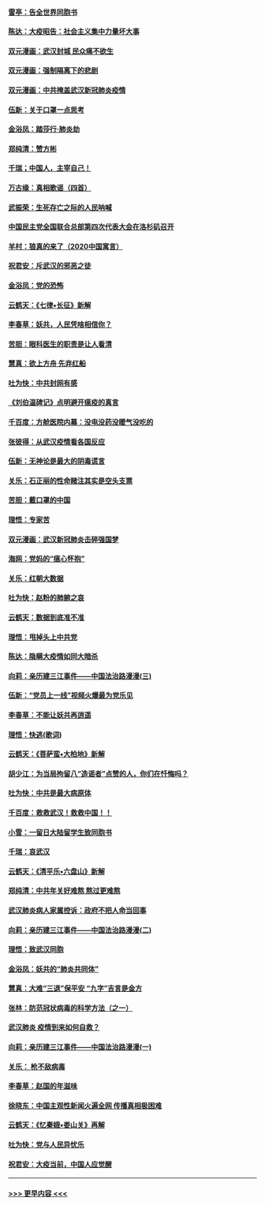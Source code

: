 #### [雷亭：告全世界同胞书](../pages/nsc993/n11862572.md?t=02121433) 
#### [陈达：大疫昭告：社会主义集中力量坏大事](../pages/nsc993/n11859419.md?t=02121433) 
#### [双元漫画：武汉封城 民众痛不欲生](../pages/nsc993/n11859287.md?t=02121433) 
#### [双元漫画：强制隔离下的悲剧](../pages/nsc993/n11859244.md?t=02121433) 
#### [双元漫画：中共掩盖武汉新冠肺炎疫情](../pages/nsc993/n11858249.md?t=02121433) 
#### [伍新：关于口罩一点思考](../pages/nsc993/n11859195.md?t=02121433) 
#### [金浴凤：踏莎行‧肺炎劫](../pages/nsc993/n11858227.md?t=02121433) 
#### [郑纯清：赞方彬](../pages/nsc993/n11856803.md?t=02121433) 
#### [千瑞；中国人，主宰自己！](../pages/nsc993/n11856793.md?t=02121433) 
#### [万古缘：真相歌谣（四首）](../pages/nsc993/n11856263.md?t=02121433) 
#### [武振荣：生死存亡之际的人民呐喊](../pages/nsc993/n11856256.md?t=02121433) 
#### [中国民主党全国联合总部第四次代表大会在洛杉矶召开](../pages/nsc993/n11856344.md?t=02121433) 
#### [羊村：狼真的来了（2020中国寓言）](../pages/nsc993/n11856229.md?t=02121433) 
#### [祝君安：斥武汉的邪恶之徒](../pages/nsc993/n11855861.md?t=02121433) 
#### [金浴凤：党的恐怖](../pages/nsc993/n11855849.md?t=02121433) 
#### [云鹤天：《七律▪长征》新解](../pages/nsc993/n11855479.md?t=02121433) 
#### [李春草：妖共，人民凭啥相信你？](../pages/nsc993/n11855196.md?t=02121433) 
#### [苦胆：眼科医生的职责是让人看清](../pages/nsc993/n11853840.md?t=02121433) 
#### [慧真：欲上方舟 先弃红船](../pages/nsc993/n11853483.md?t=02121433) 
#### [吐为快：中共封网有感](../pages/nsc993/n11852575.md?t=02121433) 
#### [《刘伯温碑记》点明避开瘟疫的真言](../pages/nsc993/n11852128.md?t=02121433) 
#### [千百度：方舱医院内幕：没电没药没暖气没吃的](../pages/nsc993/n11850211.md?t=02121433) 
#### [张彼得：从武汉疫情看各国反应](../pages/nsc993/n11850102.md?t=02121433) 
#### [伍新：无神论是最大的阴毒谎言](../pages/nsc993/n11846129.md?t=02121433) 
#### [关乐：石正丽的性命赌注其实是空头支票](../pages/nsc993/n11846109.md?t=02121433) 
#### [苦胆：戴口罩的中国](../pages/nsc993/n11845576.md?t=02121433) 
#### [理悟：专家苦](../pages/nsc993/n11845564.md?t=02121433) 
#### [双元漫画：武汉新冠肺炎击碎强国梦](../pages/nsc993/n11843320.md?t=02121433) 
#### [海网：党妈的“瘟心怀抱”](../pages/nsc993/n11840740.md?t=02121433) 
#### [关乐：红朝大数据](../pages/nsc993/n11840675.md?t=02121433) 
#### [吐为快：赵粉的肺腑之哀](../pages/nsc993/n11840618.md?t=02121433) 
#### [云鹤天：数据到底准不准](../pages/nsc993/n11840325.md?t=02121433) 
#### [理悟：甩掉头上中共党](../pages/nsc993/n11838826.md?t=02121433) 
#### [陈达：隐瞒大疫情如同大暗杀](../pages/nsc993/n11838771.md?t=02121433) 
#### [向莉：亲历建三江事件——中国法治路漫漫(三)](../pages/nsc993/n11831825.md?t=02121433) 
#### [伍新：“党员上一线”视频火爆最为党乐见](../pages/nsc993/n11838200.md?t=02121433) 
#### [李春草：不能让妖共再逍遥](../pages/nsc993/n11838102.md?t=02121433) 
#### [理悟：快逃(歌词)](../pages/nsc993/n11838083.md?t=02121433) 
#### [云鹤天：《菩萨蛮▪大柏地》新解](../pages/nsc993/n11838059.md?t=02121433) 
#### [胡少江：为当局拘留八“造谣者”点赞的人，你们在忏悔吗？](../pages/nsc993/n11836801.md?t=02121433) 
#### [吐为快：中共是最大病原体](../pages/nsc993/n11836748.md?t=02121433) 
#### [千百度：救救武汉！救救中国！！](../pages/nsc993/n11836145.md?t=02121433) 
#### [小雪：一留日大陆留学生致同胞书](../pages/nsc993/n11834624.md?t=02121433) 
#### [千瑞：哀武汉](../pages/nsc993/n11833647.md?t=02121433) 
#### [云鹤天：《清平乐▪六盘山》新解](../pages/nsc993/n11833611.md?t=02121433) 
#### [郑纯清：中共年关好难熬 熬过更难熬](../pages/nsc993/n11833489.md?t=02121433) 
#### [武汉肺炎病人家属控诉：政府不把人命当回事](../pages/nsc993/n11833205.md?t=02121433) 
#### [向莉：亲历建三江事件——中国法治路漫漫(二)](../pages/nsc993/n11829102.md?t=02121433) 
#### [理悟：致武汉同胞](../pages/nsc993/n11831522.md?t=02121433) 
#### [金浴凤：妖共的“肺炎共同体”](../pages/nsc993/n11829448.md?t=02121433) 
#### [慧真：大难“三退”保平安 “九字”吉言是金方](../pages/nsc993/n11829501.md?t=02121433) 
#### [张林：防范冠状病毒的科学方法（之一）](../pages/nsc993/n11828618.md?t=02121433) 
#### [武汉肺炎 疫情到来如何自救？](../pages/nsc993/n11827632.md?t=02121433) 
#### [向莉：亲历建三江事件——中国法治路漫漫(一)](../pages/nsc993/n11827190.md?t=02121433) 
#### [关乐： 枪不敌病毒](../pages/nsc993/n11826746.md?t=02121433) 
#### [李春草：赵国的年滋味](../pages/nsc993/n11826321.md?t=02121433) 
#### [徐晓东：中国主观性新闻火遍全网 传播真相极困难](../pages/nsc993/n11826508.md?t=02121433) 
#### [云鹤天：《忆秦娥▪娄山关》再解](../pages/nsc993/n11824682.md?t=02121433) 
#### [吐为快：党与人民异忧乐](../pages/nsc993/n11824660.md?t=02121433) 
#### [祝君安：大疫当前，中国人应觉醒](../pages/nsc993/n11821946.md?t=02121433) 

----
#### [ >>> 更早内容 <<< ](../indexes/nsc993-earlier.md)
